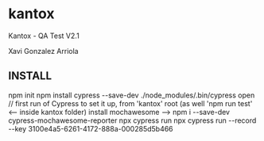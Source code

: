 # kantox
Kantox - QA Test V2.1

Xavi Gonzalez Arriola

INSTALL
-------
npm init
npm install cypress --save-dev
./node_modules/.bin/cypress open        // first run of Cypress to set it up, from 'kantox' root
(as well 'npm run test' <-- inside kantox folder)
install mochawesome --> npm i --save-dev cypress-mochawesome-reporter
npx cypress run
npx cypress run --record --key 3100e4a5-6261-4172-888a-000285d5b466
